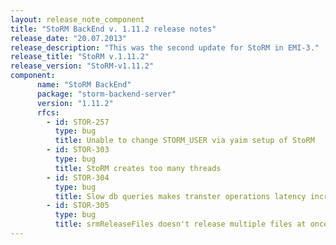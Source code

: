 ```yaml
---
layout: release_note_component
title: "StoRM BackEnd v. 1.11.2 release notes"
release_date: "20.07.2013"
release_description: "This was the second update for StoRM in EMI-3."
release_title: "StoRM v.1.11.2"
release_version: "StoRM-v1.11.2"
component:
      name: "StoRM BackEnd"
      package: "storm-backend-server"
      version: "1.11.2"
      rfcs:
        - id: STOR-257
          type: bug
          title: Unable to change STORM_USER via yaim setup of StoRM
        - id: STOR-303
          type: bug
          title: StoRM creates too many threads
        - id: STOR-304
          type: bug
          title: Slow db queries makes transter operations latency increase
        - id: STOR-305
          type: bug
          title: srmReleaseFiles doesn't release multiple files at once
---
```



